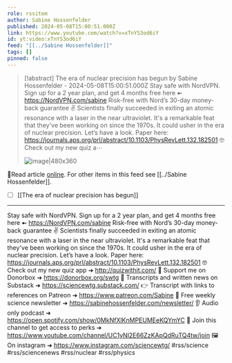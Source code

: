 ```yaml
---
role: rssitem
author: Sabine Hossenfelder
published: 2024-05-08T15:00:51.000Z
link: https://www.youtube.com/watch?v=xTnYS3od6iY
id: yt:video:xTnYS3od6iY
feed: "[[../Sabine Hossenfelder]]"
tags: []
pinned: false
---
```

> [!abstract] The era of nuclear precision has begun by Sabine Hossenfelder - 2024-05-08T15:00:51.000Z
> Stay safe with NordVPN. Sign up for a 2 year plan, and get 4 months free here ➼ https://NordVPN.com/sabine Risk-free with Nord’s 30-day money-back guarantee ✌ Scientists finally succeeded in exiting an atomic resonance with a laser in the near ultraviolet. It's a remarkable feat that they've been working on since the 1970s. It could usher in the era of nuclear precision. Let’s have a look. Paper here: https://journals.aps.org/prl/abstract/10.1103/PhysRevLett.132.182501 🤓 Check out my new quiz a⋯
>
> ![image|480x360](https://i1.ytimg.com/vi/xTnYS3od6iY/hqdefault.jpg)

🔗Read article [online](https://www.youtube.com/watch?v=xTnYS3od6iY). For other items in this feed see [[../Sabine Hossenfelder]].

- [ ] [[The era of nuclear precision has begun]]
- - -
Stay safe with NordVPN. Sign up for a 2 year plan, and get 4 months free here ➼ https://NordVPN.com/sabine Risk-free with Nord’s 30-day money-back guarantee ✌ Scientists finally succeeded in exiting an atomic resonance with a laser in the near ultraviolet. It's a remarkable feat that they've been working on since the 1970s. It could usher in the era of nuclear precision. Let’s have a look. Paper here: https://journals.aps.org/prl/abstract/10.1103/PhysRevLett.132.182501 🤓 Check out my new quiz app ➜ http://quizwithit.com/ 💌 Support me on Donorbox ➜ https://donorbox.org/swtg 📝 Transcripts and written news on Substack ➜ https://sciencewtg.substack.com/ 👉 Transcript with links to references on Patreon ➜ https://www.patreon.com/Sabine 📩 Free weekly science newsletter ➜ https://sabinehossenfelder.com/newsletter/ 👂 Audio only podcast ➜ https://open.spotify.com/show/0MkNfXlKnMPEUMEeKQYmYC 🔗 Join this channel to get access to perks ➜ https://www.youtube.com/channel/UC1yNl2E66ZzKApQdRuTQ4tw/join 🖼️ On instagram ➜ https://www.instagram.com/sciencewtg/ #rss/science #rss/sciencenews #rss/nuclear #rss/physics